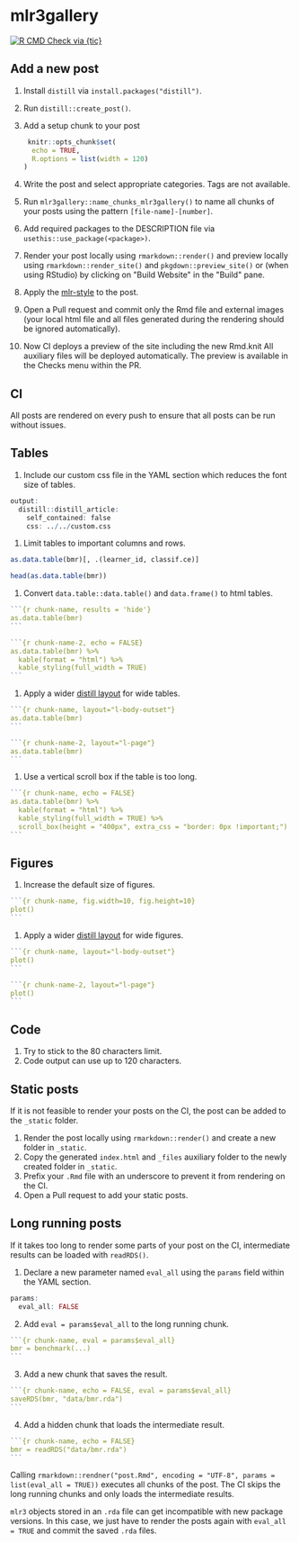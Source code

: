 # mlr3gallery

<!-- badges: start -->
[![R CMD Check via {tic}](https://github.com/mlr-org/mlr3gallery/workflows/tic/badge.svg?branch=main)](https://github.com/mlr-org/mlr3gallery/actions)
<!-- badges: end -->

## Add a new post

1. Install `distill` via `install.packages("distill")`.
1. Run `distill::create_post()`.
1. Add a setup chunk to your post

   ````r
    knitr::opts_chunk$set(
     echo = TRUE,
     R.options = list(width = 120)
   )
   ````
1. Write the post and select appropriate categories. Tags are not available.
1. Run `mlr3gallery::name_chunks_mlr3gallery()` to name all chunks of your posts using the pattern `[file-name]-[number]`.
1. Add required packages to the DESCRIPTION file via `usethis::use_package(<package>)`.
1. Render your post locally using `rmarkdown::render()` and preview locally using `rmarkdown::render_site()` and `pkgdown::preview_site()` or (when using RStudio) by clicking on "Build Website" in the "Build" pane.
1. Apply the [mlr-style](https://github.com/mlr-org/mlr3/wiki/Style-Guide#styler-mlr-style) to the post.
1. Open a Pull request and commit only the Rmd file and external images (your local html file and all files generated during the rendering should be ignored automatically).
1. Now CI deploys a preview of the site including the new Rmd.knit
   All auxiliary files will be deployed automatically.
   The preview is available in the Checks menu within the PR.

## CI

All posts are rendered on every push to ensure that all posts can be run without issues.

## Tables

1. Include our custom css file in the YAML section which reduces the font size of tables.

```r
output:
  distill::distill_article:
    self_contained: false
    css: ../../custom.css
```

1. Limit tables to important columns and rows.

```r
as.data.table(bmr)[, .(learner_id, classif.ce)]

head(as.data.table(bmr))
```


1. Convert `data.table::data.table()` and `data.frame()` to html tables.


````r
```{r chunk-name, results = 'hide'}
as.data.table(bmr)
```

```{r chunk-name-2, echo = FALSE}
as.data.table(bmr) %>%
  kable(format = "html") %>%
  kable_styling(full_width = TRUE)
```
````

1. Apply a wider [distill layout](https://rstudio.github.io/distill/figures.html) for wide tables.


````r
```{r chunk-name, layout="l-body-outset"}
as.data.table(bmr)
```

```{r chunk-name-2, layout="l-page"}
as.data.table(bmr)
```
````

1. Use a vertical scroll box if the table is too long.

````r
```{r chunk-name, echo = FALSE}
as.data.table(bmr) %>%
  kable(format = "html") %>%
  kable_styling(full_width = TRUE) %>%
  scroll_box(height = "400px", extra_css = "border: 0px !important;")
```
````

## Figures

1. Increase the default size of figures.

````r
```{r chunk-name, fig.width=10, fig.height=10}
plot()
```
````

1. Apply a wider [distill layout](https://rstudio.github.io/distill/figures.html) for wide figures.


````r
```{r chunk-name, layout="l-body-outset"}
plot()
```

```{r chunk-name-2, layout="l-page"}
plot()
```
````

## Code

1. Try to stick to the 80 characters limit.
1. Code output can use up to 120 characters. 

## Static posts

If it is not feasible to render your posts on the CI, the post can be added to the `_static` folder. 

1. Render the post locally using `rmarkdown::render()` and create a new folder in `_static`.
1. Copy the generated `index.html` and `_files` auxiliary folder to the newly created folder in `_static`.
1. Prefix your `.Rmd` file with an underscore to prevent it from rendering on the CI.
1. Open a Pull request to add your static posts.

## Long running posts

If it takes too long to render some parts of your post on the CI, intermediate results can be loaded with `readRDS()`.

1. Declare a new parameter named `eval_all` using the `params` field within the YAML section.

```r
params:
  eval_all: FALSE
```

2. Add `eval = params$eval_all` to the long running chunk.

````r
```{r chunk-name, eval = params$eval_all}
bmr = benchmark(...)
```
````

3. Add a new chunk that saves the result.

````r
```{r chunk-name, echo = FALSE, eval = params$eval_all}
saveRDS(bmr, "data/bmr.rda")
```
````

4. Add a hidden chunk that loads the intermediate result.

````r
```{r chunk-name, echo = FALSE}
bmr = readRDS("data/bmr.rda")
```
````

Calling `rmarkdown::rendner("post.Rmd", encoding = "UTF-8", params = list(eval_all = TRUE))` executes all chunks of the post.
The CI skips the long running chunks and only loads the intermediate results.

`mlr3` objects stored in an `.rda` file can get incompatible with new package versions.
In this case, we just have to render the posts again with `eval_all = TRUE` and commit the saved `.rda` files.

